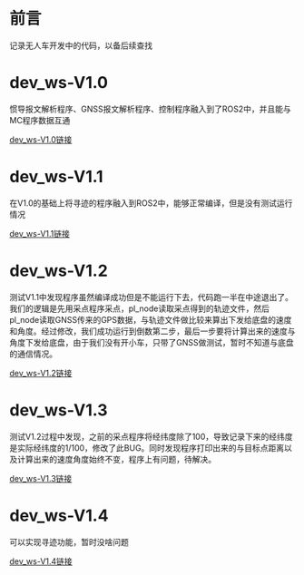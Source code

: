 # 前言
记录无人车开发中的代码，以备后续查找

# dev_ws-V1.0
惯导报文解析程序、GNSS报文解析程序、控制程序融入到了ROS2中，并且能与MC程序数据互通

[dev_ws-V1.0链接](https://github.com/YuanpengDuan/dev_ws/tree/V1.0)

# dev_ws-V1.1
在V1.0的基础上将寻迹的程序融入到ROS2中，能够正常编译，但是没有测试运行情况

[dev_ws-V1.1链接](https://github.com/YuanpengDuan/dev_ws/tree/V1.1)

# dev_ws-V1.2
测试V1.1中发现程序虽然编译成功但是不能运行下去，代码跑一半在中途退出了。我们的逻辑是先用采点程序采点，pl_node读取采点得到的轨迹文件，然后pl_node读取GNSS传来的GPS数据，与轨迹文件做比较来算出下发给底盘的速度和角度。经过修改，我们成功运行到倒数第二步，最后一步要将计算出来的速度与角度下发给底盘，由于我们没有开小车，只带了GNSS做测试，暂时不知道与底盘的通信情况。

[dev_ws-V1.2链接](https://github.com/YuanpengDuan/dev_ws/tree/V1.2)

# dev_ws-V1.3
测试V1.2过程中发现，之前的采点程序将经纬度除了100，导致记录下来的经纬度是实际经纬度的1/100，修改了此BUG。同时发现程序打印出来的与目标点距离以及计算出来的速度角度始终不变，程序上有问题，待解决。

[dev_ws-V1.3链接](https://github.com/YuanpengDuan/dev_ws/tree/V1.3)

# dev_ws-V1.4
可以实现寻迹功能，暂时没啥问题

[dev_ws-V1.4链接](https://github.com/YuanpengDuan/dev_ws/tree/V1.4)
